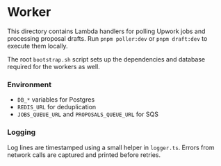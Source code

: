 # Worker

This directory contains Lambda handlers for polling Upwork jobs and processing proposal drafts. Run `pnpm poller:dev` or `pnpm draft:dev` to execute them locally.

The root `bootstrap.sh` script sets up the dependencies and database required for the workers as well.

### Environment

- `DB_*` variables for Postgres
- `REDIS_URL` for deduplication
- `JOBS_QUEUE_URL` and `PROPOSALS_QUEUE_URL` for SQS

### Logging

Log lines are timestamped using a small helper in `logger.ts`. Errors from network calls are captured and printed before retries.
